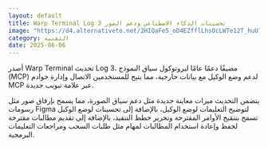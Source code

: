 ```yaml
---
layout: default
title: Warp Terminal Log 3 تحسينات الذكاء الاصطناعي ودعم الصور
image: "https://d4.alternativeto.net/2HIQaFe5_oD4EZfflLhsOcLWTe12T_huU7eHyT38xJU/rs:fill:1520:760:0/g:ce:0:0/YWJzOi8vZGlzdC9jb250ZW50LzE3NDkxNjE5MTg2OTQucG5n.png"
category: التقنية
date: 2025-06-06
---
```


أصدر Warp Terminal تحديث Log 3، مضيفًا دعمًا عامًا لبروتوكول سياق النموذج (MCP) لدعم وضع الوكيل مع بيانات خارجية، مما يتيح للمستخدمين الاتصال وإدارة خوادم MCP عبر علامة تبويب جديدة.

يتضمن التحديث ميزات معاينة جديدة مثل دعم سياق الصورة، مما يسمح بإرفاق صور مثل رسومات Figma لتوضيح التعليمات لوضع الوكيل، بالإضافة إلى تحسينات لوضع الوكيل تسمح بتنقيح الأوامر المقترحة وتحرير خطط التنفيذ، بالإضافة إلى تقديم مطالبات مقترحة لحفظ وإعادة استخدام المطالبات لمهام مثل طلبات السحب ومراجعات التعليمات البرمجية.
